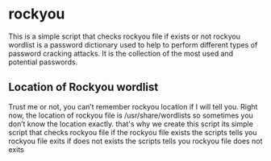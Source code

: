 # rockyou
This is a simple script that checks rockyou file if exists or not 
rockyou wordlist is a password dictionary used to help to perform different types of password cracking attacks. It is the collection of the most used and potential passwords.
## Location of Rockyou wordlist
Trust me or not, you can’t remember rockyou location if I will tell you. Right now, the location of rockyou file is /usr/share/wordlists
so sometimes you don’t know the location exactly. that's why we create this script its simple script that checks rockyou file if the rockyou file exists the scripts tells you rockyou file exits if does not exists the scripts tells you rockyou file does not exits

